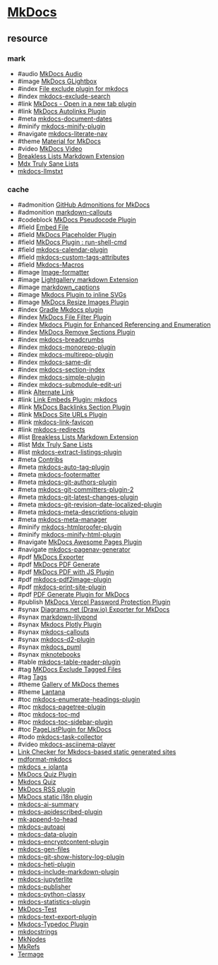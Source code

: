 # [MkDocs](https://mkdocs.org)

## resource

### mark

- #audio [MkDocs Audio](https://github.com/jfcmontmorency/mkdocs-audio)
- #image [MkDocs GLightbox](https://github.com/blueswen/mkdocs-glightbox)
- #index [File exclude plugin for mkdocs](https://github.com/apenwarr/mkdocs-exclude)
- #index [mkdocs-exclude-search](https://github.com/chrieke/mkdocs-exclude-search)
- #link [MkDocs - Open in a new tab plugin](https://github.com/JakubAndrysek/mkdocs-open-in-new-tab)
- #link [MkDocs Autolinks Plugin](https://github.com/zachhannum/mkdocs-autolinks-plugin)
- #meta [mkdocs-document-dates](https://github.com/jaywhj/mkdocs-document-dates)
- #minify [mkdocs-minify-plugin](https://github.com/byrnereese/mkdocs-minify-plugin)
- #navigate [mkdocs-literate-nav](https://github.com/oprypin/mkdocs-literate-nav)
- #theme [Material for MkDocs](https://squidfunk.github.io/mkdocs-material)
- #video [MkDocs Video](https://github.com/soulless-viewer/mkdocs-video)
- [Breakless Lists Markdown Extension](https://github.com/adamb70/mdx-breakless-lists)
- [Mdx Truly Sane Lists](https://github.com/radude/mdx_truly_sane_lists)
- [mkdocs-llmstxt](https://github.com/pawamoy/mkdocs-llmstxt)

### cache

- #admonition [GitHub Admonitions for MkDocs](https://github.com/PGijsbers/admonitions)
- #admonition [markdown-callouts](https://github.com/oprypin/markdown-callouts)
- #codeblock [MkDocs Pseudocode Plugin](https://github.com/JulesTopart/mkdocs-pseudocode)
- #field [Embed File](https://github.com/Enveloppe/mkdocs-embed_file-plugin)
- #field [MkDocs Placeholder Plugin](https://github.com/six-two/mkdocs-placeholder-plugin)
- #field [MkDocs Plugin : run-shell-cmd](https://github.com/seapagan/mkdocs-run-shell-cmd-plugin)
- #field [mkdocs-calendar-plugin](https://github.com/supcik/mkdocs-calendar-plugin)
- #field [mkdocs-custom-tags-attributes](//github.com/Enveloppe/mkdocs-custom-tags-attributes)
- #field [Mkdocs-Macros](https://github.com/fralau/mkdocs_macros_plugin)
- #image [Image-formatter](https://github.com/ASypula/mkdocs-image-formatter-plugin)
- #image [Lightgallery markdown Extension](https://github.com/g-provost/lightgallery-markdown)
- #image [markdown_captions](https://github.com/Evidlo/markdown_captions)
- #image [Mkdocs Plugin to inline SVGs](https://github.com/temperlang/svg-inline-mkdocs-plugin)
- #image [MkDocs Resize Images Plugin](https://github.com/JakubAndrysek/mkdocs-resize-images)
- #index [Gradle Mkdocs plugin](https://github.com/xvik/gradle-mkdocs-plugin)
- #index [MkDocs File Filter Plugin](https://github.com/DariuszPorowski/mkdocs-file-filter-plugin)
- #index [Mkdocs Plugin for Enhanced Referencing and Enumeration](https://github.com/raphael-mammeri/mkdocs-enumerate-and-reference)
- #index [MkDocs Remove Sections Plugin](https://github.com/six-two/mkdocs-remove-sections-plugin)
- #index [mkdocs-breadcrumbs](https://github.com/mihaigalos/mkdocs-breadcrumbs-plugin)
- #index [mkdocs-monorepo-plugin](https://github.com/backstage/mkdocs-monorepo-plugin)
- #index [mkdocs-multirepo-plugin](https://github.com/jdoiro3/mkdocs-multirepo-plugin)
- #index [mkdocs-same-dir](https://github.com/oprypin/mkdocs-same-dir)
- #index [mkdocs-section-index](https://github.com/oprypin/mkdocs-section-index)
- #index [mkdocs-simple-plugin](https://github.com/athackst/mkdocs-simple-plugin)
- #index [mkdocs-submodule-edit-uri](https://github.com/sondregronas/mkdocs-submodule-edit-uri)
- #link [Alternate Link](https://github.com/cmitu/mkdocs-altlink-plugin)
- #link [Link Embeds Plugin: mkdocs](https://github.com/Aetherinox/mkdocs-link-embeds)
- #link [MkDocs Backlinks Section Plugin](https://github.com/six-two/mkdocs-backlinks-section-plugin)
- #link [MkDocs Site URLs Plugin](https://github.com/OctoPrint/mkdocs-site-urls)
- #link [mkdocs-link-favicon](https://github.com/christophdebaene/mkdocs-link-favicon)
- #link [mkdocs-redirects](https://github.com/mkdocs/mkdocs-redirects)
- #list [Breakless Lists Markdown Extension](https://github.com/adamb70/mdx-breakless-lists)
- #list [Mdx Truly Sane Lists](https://github.com/radude/mdx_truly_sane_lists)
- #list [mkdocs-extract-listings-plugin](https://github.com/six-two/mkdocs-extract-listings-plugin)
- #meta [Contribs](https://neoteroi.dev/mkdocs-plugins/contribs/)
- #meta [mkdocs-auto-tag-plugin](https://github.com/six-two/mkdocs-auto-tag-plugin)
- #meta [mkdocs-footermatter](https://github.com/sondregronas/mkdocs-footermatter)
- #meta [mkdocs-git-authors-plugin](https://github.com/timvink/mkdocs-git-authors-plugin)
- #meta [mkdocs-git-committers-plugin-2](https://github.com/ojacques/mkdocs-git-committers-plugin-2)
- #meta [mkdocs-git-latest-changes-plugin](https://github.com/tombreit/mkdocs-git-latest-changes-plugin)
- #meta [mkdocs-git-revision-date-localized-plugin](https://github.com/timvink/mkdocs-git-revision-date-localized-plugin)
- #meta [mkdocs-meta-descriptions-plugin](https://github.com/prcr/mkdocs-meta-descriptions-plugin)
- #meta [mkdocs-meta-manager](https://github.com/timmeinerzhagen/mkdocs-meta-manager)
- #minify [mkdocs-htmlproofer-plugin](https://github.com/manuzhang/mkdocs-htmlproofer-plugin)
- #minify [mkdocs-minify-html-plugin](https://github.com/monosans/mkdocs-minify-html-plugin)
- #navigate [MkDocs Awesome Pages Plugin](https://github.com/lukasgeiter/mkdocs-awesome-pages-plugin)
- #navigate [mkdocs-pagenav-generator](https://github.com/Andre601/mkdocs-pagenav-generator)
- #pdf [MkDocs Exporter](https://github.com/adrienbrignon/mkdocs-exporter)
- #pdf [MkDocs PDF Generate](https://github.com/iSOLveIT/mkdocs-pdf-generate)
- #pdf [MkDocs PDF with JS Plugin](https://github.com/smaxtec/mkdocs-pdf-with-js-plugin)
- #pdf [mkdocs-pdf2image-plugin](https://github.com/supcik/mkdocs-pdf2image-plugin)
- #pdf [mkdocs-print-site-plugin](https://timvink.github.io/mkdocs-print-site-plugin/print_page.html#how-to-export-html)
- #pdf [PDF Generate Plugin for MkDocs](https://github.com/orzih/mkdocs-with-pdf)
- #publish [MkDocs Vercel Password Protection Plugin](https://github.com/six-two/mkdocs-vercel-pw-plugin)
- #synax [Diagrams.net (Draw.io) Exporter for MkDocs](https://github.com/LukeCarrier/mkdocs-drawio-exporter)
- #synax [markdown-lilypond](https://github.com/uliska/markdown-lilypond)
- #synax [Mkdocs Plotly Plugin](https://github.com/haoda-li/mkdocs-plotly-plugin)
- #synax [mkdocs-callouts](https://github.com/sondregronas/mkdocs-callouts)
- #synax [mkdocs-d2-plugin](https://github.com/landmaj/mkdocs-d2-plugin)
- #synax [mkdocs_puml](https://github.com/MikhailKravets/mkdocs_puml)
- #synax [mknotebooks](https://github.com/greenape/mknotebooks)
- #table [mkdocs-table-reader-plugin](https://timvink.github.io/mkdocs-table-reader-plugin/)
- #tag [MKDocs Exclude Tagged Files](https://github.com/JonasDoesThings/mkdocs-exclude-tagged-files)
- #tag [Tags](https://github.com/jldiaz/mkdocs-plugin-tags)
- #theme [Gallery of MkDocs themes](https://github.com/pawamoy/mkdocs-gallery)
- #theme [Lantana](https://github.com/WSOFT-Project/lantana)
- #toc [mkdocs-enumerate-headings-plugin](https://github.com/timvink/mkdocs-enumerate-headings-plugin)
- #toc [mkdocs-pagetree-plugin](https://github.com/tombreit/mkdocs-pagetree-plugin)
- #toc [mkdocs-toc-md](https://github.com/try0/mkdocs-toc-md)
- #toc [mkdocs-toc-sidebar-plugin](https://github.com/zachhannum/mkdocs-toc-sidebar-plugin)
- #toc [PageListPlugin for MkDocs](https://github.com/alanpt/mkdocs-pagelist-plugin)
- #todo [mkdocs-task-collector](https://github.com/costantinoai/mkdocs-task-collector)
- #video [mkdocs-asciinema-player](https://github.com/pa-decarvalho/mkdocs-asciinema-player)
- [Link Checker for Mkdocs-based static generated sites](https://github.com/byrnereese/linkchecker-mkdocs)
- [mdformat-mkdocs](https://github.com/KyleKing/mdformat-mkdocs)
- [mkdocs + iolanta](https://github.com/iolanta-tech/mkdocs-iolanta)
- [MkDocs Quiz Plugin](https://github.com/skyface753/mkdocs-quiz)
- [Mkdocs Quiz](https://github.com/bdallard/mkdocs_quiz)
- [MkDocs RSS plugin](https://github.com/Guts/mkdocs-rss-plugin)
- [MkDocs static i18n plugin](https://github.com/ultrabug/mkdocs-static-i18n)
- [mkdocs-ai-summary](https://github.com/AIboy996/mkdocs-ai-summary)
- [mkdocs-apidescribed-plugin](https://github.com/idlesign/mkdocs-apidescribed-plugin)
- [mk-append-to-head](https://github.com/marcelaodev/mk-append-to-head)
- [mkdocs-autoapi](https://github.com/jcayers20/mkdocs-autoapi)
- [mkdocs-data-plugin](https://github.com/joapuiib/mkdocs-data-plugin)
- [mkdocs-encryptcontent-plugin](https://github.com/unverbuggt/mkdocs-encryptcontent-plugin)
- [mkdocs-gen-files](https://github.com/oprypin/mkdocs-gen-files)
- [mkdocs-git-show-history-log-plugin](https://github.com/pawelsikora/mkdocs-git-show-history-log-plugin)
- [mkdocs-heti-plugin](https://github.com/TonyCrane/mkdocs-heti-plugin)
- [mkdocs-include-markdown-plugin](https://github.com/mondeja/mkdocs-include-markdown-plugin)
- [mkdocs-jupyterlite](https://github.com/NickCrews/mkdocs-jupyterlite)
- [mkdocs-publisher](https://github.com/mkusz/mkdocs-publisher)
- [mkdocs-python-classy](https://github.com/itdependsnetworks/mkdocs-python-classy)
- [mkdocs-statistics-plugin](https://github.com/TonyCrane/mkdocs-statistics-plugin)
- [MkDocs-Test](https://github.com/fralau/mkdocs-test)
- [mkdocs-text-export-plugin](https://github.com/twardoch/mkdocs-text-export-plugin)
- [Mkdocs-Typedoc Plugin](https://github.com/JakubAndrysek/mkdocs-typedoc)
- [mkdocstrings](https://mkdocstrings.github.io)
- [MkNodes](https://github.com/phil65/mkdocs_mknodes)
- [MkRefs](https://github.com/DerwenAI/mkrefs)
- [Termage](https://github.com/bczsalba/Termage)
